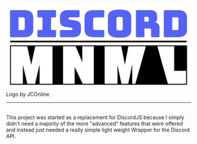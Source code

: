 ![Logo](/logo.png)
Logo by JCOnline
___
<br>
This project was started as a replacement for DiscordJS because I simply didn't need a majority of the more "advanced" features that were offered and instead just needed a really simple light weight Wrapper for the Discord API.
